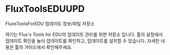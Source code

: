 # FluxToolsEDUUPD
FluxsToolsForEDU 업데이트 정보/파일 저장소

여기는 Flux's Tools for EDU의 업데이트 관리를 위한 저장소 입니다.
툴의 설정에서 업데이트 확인을 눌러 업데이트를 확인하고, 업데이트를 설치할 수 있습니다.
자세한 내용은 툴의 가이드에서 확인해주세요.
